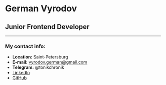 # German Vyrodov

## Junior Frontend Developer
-----

### My contact info:
- **Location:** Saint-Petersburg
- **E-mail:** vyrodov.german@gmail.com
- **Telegram:** @tonikchronik 
- [LinkedIn](https://www.linkedin.com/in/german-vyrodov-a4982b52/)
- [GitHub](https://github.com/tonikchronik)


